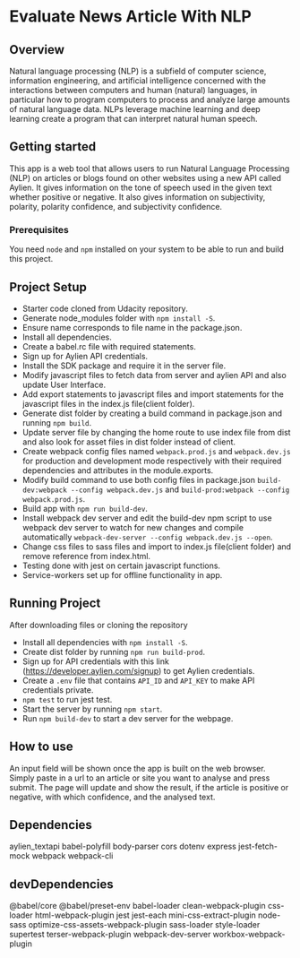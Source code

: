 # Evaluate News Article With NLP

## Overview
Natural language processing (NLP) is a subfield of computer science, information engineering, and artificial intelligence
concerned with the interactions between computers and human (natural) languages, in particular how to program computers to
process and analyze large amounts of natural language data. 
NLPs leverage machine learning and deep learning create a program that can interpret natural human speech.

## Getting started
This app is a web tool that allows users to run Natural Language Processing (NLP) on articles or blogs found on other websites using a new API called Aylien. It gives information on the tone of speech used in the given text whether positive or negative. 
It also gives information on subjectivity, polarity, polarity confidence, and subjectivity confidence.

### Prerequisites
You need `node` and `npm` installed on your system to be able to run and build this project.

## Project Setup
- Starter code cloned from Udacity repository.
- Generate node_modules folder with `npm install -S`.
- Ensure name corresponds to file name in the package.json.
- Install all dependencies.
- Create a babel.rc file with required statements.
- Sign up for Aylien API credentials.
- Install the SDK package and require it in the server file.
- Modify javascript files to fetch data from server and aylien API and also update User Interface.
- Add export statements to javascript files and import statements for the javascript files in the index.js file(client folder).
- Generate dist folder by creating a build command in package.json and running `npm build`.
- Update server file by changing the home route to use index file from dist and also look for asset files in dist folder instead of client.
- Create webpack config files named `webpack.prod.js` and `webpack.dev.js` for production and development mode respectively with their required dependencies and attributes in the module.exports.
- Modify build command to use both config files in package.json `build-dev:webpack --config webpack.dev.js` and `build-prod:webpack --config webpack.prod.js`.
- Build app with `npm run build-dev`.
- Install webpack dev server and edit the build-dev npm script to use webpack dev server to watch for new changes and compile automatically `webpack-dev-server --config webpack.dev.js --open`.
- Change css files to sass files and import to index.js file(client folder) and remove reference from index.html.
- Testing done with jest on certain javascript functions.
- Service-workers set up for offline functionality in app.

## Running Project
After downloading files or cloning the repository
- Install all dependencies with `npm install -S`.
- Create dist folder by running `npm run build-prod`.
- Sign up for API credentials with this link (https://developer.aylien.com/signup) to get Aylien credentials.
- Create a `.env` file that contains  `API_ID` and  `API_KEY` to make API credentials private.
- `npm test` to run jest test.
- Start the server by running `npm start`.
- Run `npm build-dev` to start a dev server for the webpage.

## How to use 
An input field will be shown once the app is built on the web browser. Simply paste in a url to an article or site you want to analyse and press submit. The page will update and show the result, if the article is positive or negative, with which confidence, and the analysed text.

## Dependencies
aylien_textapi
babel-polyfill
body-parser
cors
dotenv
express
jest-fetch-mock
webpack
webpack-cli
## devDependencies
@babel/core
@babel/preset-env
babel-loader
clean-webpack-plugin
css-loader
html-webpack-plugin
jest
jest-each
mini-css-extract-plugin
node-sass
optimize-css-assets-webpack-plugin
sass-loader
style-loader
supertest
terser-webpack-plugin
webpack-dev-server
workbox-webpack-plugin
